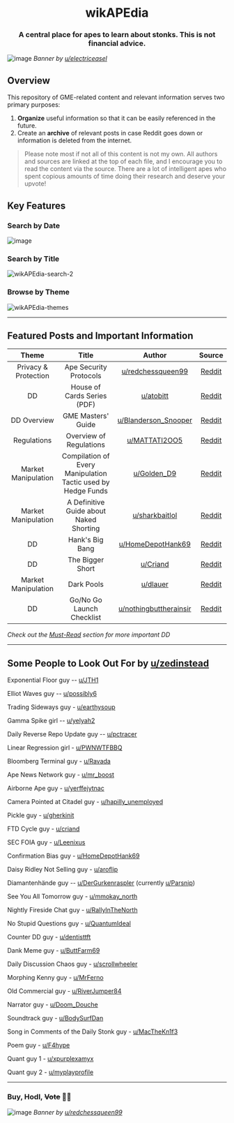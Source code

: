 <h1 align="center"> wikAPEdia </h1>

<h3 align="center">
    A central place for apes to learn about stonks. This is not financial advice.
</h3>

![image](https://user-images.githubusercontent.com/82035192/123546870-7b2cd280-d72c-11eb-8ccc-9915a2f974a3.png)
_Banner by [u/electriceasel](https://www.reddit.com/user/electriceasel/)_



## Overview 
This repository of GME-related content and relevant information serves two primary purposes:
1. **Organize** useful information so that it can be easily referenced in the future. 
2. Create an **archive** of relevant posts in case Reddit goes down or information is deleted from the internet. 

> Please note most if not all of this content is not my own. All authors and sources are linked at the top of each file, and I encourage you to read the content via the source. There are a lot of intelligent apes who spent copious amounts of time doing their research and deserve your upvote!

## Key Features
### Search by Date 
![image](https://user-images.githubusercontent.com/82035192/122644367-d7677500-d0e2-11eb-9cd7-a1443b36a33b.png) 

### Search by Title
![wikAPEdia-search-2](https://user-images.githubusercontent.com/82035192/122644436-1e556a80-d0e3-11eb-9cbe-0ecfacc14b09.png)

### Browse by Theme
![wikAPEdia-themes](https://user-images.githubusercontent.com/82035192/122644608-06321b00-d0e4-11eb-80b6-2a90a7019d64.png)

---

## Featured Posts and Important Information
| Theme | Title      |  Author  | Source |
| :-------------: | :-------------: |:-------------:| :-------------:|
| Privacy & Protection | Ape Security Protocols |  [u/redchessqueen99](https://www.reddit.com/user/redchessqueen99/) | [Reddit](https://www.reddit.com/r/Superstonk/comments/nsgv3d/ape_security_protocols/) |
| DD | House of Cards Series (PDF) | [u/atobitt](https://www.reddit.com/user/atobitt/) | [Reddit](https://www.reddit.com/r/Superstonk/comments/nm83eb/a_house_of_cards_parts_i_ii_iii_in_pdf/) |
| DD Overview | GME Masters' Guide | [u/Blanderson_Snooper](https://www.reddit.com/user/Blanderson_Snooper/) | [Reddit](https://www.reddit.com/r/Superstonk/comments/njwv6n/the_gme_masters_guide_a_dd_campaign_for_apes/) |
| Regulations | Overview of Regulations | [u/MATTATI2OO5](https://www.reddit.com/user/MATTATI2OO5/) | [Reddit](https://www.reddit.com/r/Superstonk/comments/nkn84o/great_breakdownoverview_of_new_rules/) |
| Market Manipulation | Compilation of Every Manipulation Tactic used by Hedge Funds | [u/Golden_D9](https://www.reddit.com/user/Golden_D9/) | [Reddit](https://www.reddit.com/r/Superstonk/comments/n8mizw/here_is_a_complete_compilation_documenting_the/) |
| Market Manipulation | A Definitive Guide about Naked Shorting | [u/sharkbaitlol](https://www.reddit.com/user/sharkbaitlol/) | [Reddit](https://www.reddit.com/r/Superstonk/comments/nt0ojl/everything_superstonk_knows_about_naked_shorting/) |
| DD | Hank's Big Bang | [u/HomeDepotHank69](https://www.reddit.com/user/HomeDepotHank69/) | [Reddit](https://www.reddit.com/r/Superstonk/comments/nu9qq9/hanks_big_bang_quant_apes_glitch_the_simulation/) |
| DD | The Bigger Short | [u/Criand](https://www.reddit.com/user/Criand/) | [Reddit](https://www.reddit.com/r/Superstonk/comments/o0scoy/the_bigger_short_how_2008_is_repeating_at_a_much/) |
| Market Manipulation | Dark Pools | [u/dlauer](https://www.reddit.com/user/dlauer/) | [Reddit](https://www.reddit.com/r/Superstonk/comments/o70lid/dark_pools_price_discovery_and_short/) |
| DD | Go/No Go Launch Checklist | [u/nothingbuttherainsir](https://www.reddit.com/user/nothingbuttherainsir/) | [Reddit](https://www.reddit.com/r/Superstonk/comments/nhh0f1/update_go_nogo_for_launch_the_checklist_keeping/) |

_Check out the [Must-Read](https://github.com/verymeticulous/wikAPEdia/tree/main/Must-Read) section for more important DD_

---

## Some People to Look Out For by [u/zedinstead](https://www.reddit.com/u/zedinstead/)

Exponential Floor guy -- [u/JTH1](https://www.reddit.com/u/JTH1/)

Elliot Waves guy -- [u/possibly6](https://www.reddit.com/u/possibly6/)

Trading Sideways guy - [u/earthysoup](https://www.reddit.com/u/earthysoup/)

Gamma Spike girl -- [u/yelyah2](https://www.reddit.com/u/yelyah2/)

Daily Reverse Repo Update guy -- [u/pctracer](https://www.reddit.com/u/pctracer/)

Linear Regression girl - [u/PWNWTFBBQ](https://www.reddit.com/u/PWNWTFBBQ/)

Bloomberg Terminal guy - [u/Ravada](https://www.reddit.com/u/Ravada/)

Ape News Network guy - [u/mr_boost](https://www.reddit.com/u/mr_boost/)

Airborne Ape guy - [u/yerffejytnac](https://www.reddit.com/u/yerffejytnac/)

Camera Pointed at Citadel guy - [u/hapilly_unemployed](https://www.reddit.com/u/hapilly_unemployed/)

Pickle guy - [u/gherkinit](https://www.reddit.com/u/gherkinit/)

FTD Cycle guy - [u/criand](https://www.reddit.com/u/criand/)

SEC FOIA guy - [u/Leenixus](https://www.reddit.com/u/Leenixus/)

Confirmation Bias guy - [u/HomeDepotHank69](https://www.reddit.com/u/HomeDepotHank69/)

Daisy Ridley Not Selling guy - [u/aroflip](https://www.reddit.com/u/aroflip/)

Diamantenhände guy -- [u/DerGurkenraspler](https://www.reddit.com/u/DerGurkenraspler/) (currently [u/Parsnip](https://www.reddit.com/u/Parsnip/))

See You All Tomorrow guy - [u/mmokay_north](https://www.reddit.com/u/mmokay_north/)

Nightly Fireside Chat guy - [u/RallyInTheNorth](https://www.reddit.com/u/RallyInTheNorth/)

No Stupid Questions guy - [u/QuantumIdeal](https://www.reddit.com/u/QuantumIdeal/)

Counter DD guy - [u/dentisttft](https://www.reddit.com/u/dentisttft/)

Dank Meme guy - [u/ButtFarm69](https://www.reddit.com/u/ButtFarm69/)

Daily Discussion Chaos guy - [u/scrollwheeler](https://www.reddit.com/u/scrollwheeler/)

Morphing Kenny guy - [u/MrFerno](https://www.reddit.com/u/MrFerno/)

Old Commercial guy - [u/RiverJumper84](https://www.reddit.com/u/RiverJumper84/)

Narrator guy - [u/Doom_Douche](https://www.reddit.com/u/Doom_Douche/)

Soundtrack guy - [u/BodySurfDan](https://www.reddit.com/u/BodySurfDan/)

Song in Comments of the Daily Stonk guy - [u/MacTheKn1f3](https://www.reddit.com/u/MacTheKn1f3/)

Poem guy - [u/F4hype](https://www.reddit.com/u/F4hype/)

Quant guy 1 - [u/xpurplexamyx](https://www.reddit.com/u/xpurplexamyx/)

Quant guy 2 - [u/myplayprofile](https://www.reddit.com/u/myplayprofile/)

---
### Buy, Hodl, ~~Vote~~ 💎🙌

![image](https://user-images.githubusercontent.com/82035192/122643702-5c508f80-d0df-11eb-80a8-c1d5eadc56f8.png)
_Banner by [u/redchessqueen99](https://www.reddit.com/user/redchessqueen99/)_
